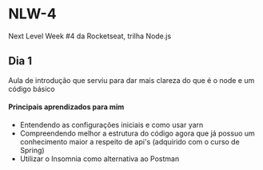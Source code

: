 # NLW-4
Next Level Week #4 da Rocketseat, trilha Node.js

## Dia 1
Aula de introdução que serviu para dar mais clareza do que é o node e um código básico

#### Principais aprendizados para mim
 - Entendendo as configurações iniciais e como usar yarn
 - Compreendendo melhor a estrutura do código agora que já possuo um conhecimento maior a respeito de api's (adquirido com o curso de Spring)
 - Utilizar o Insomnia como alternativa ao Postman
